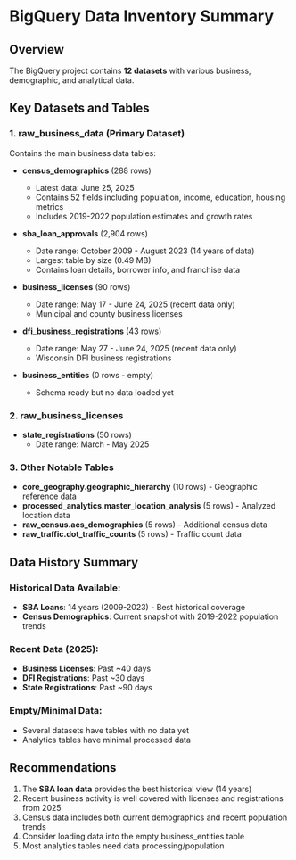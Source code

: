 # BigQuery Data Inventory Summary

## Overview
The BigQuery project contains **12 datasets** with various business, demographic, and analytical data.

## Key Datasets and Tables

### 1. **raw_business_data** (Primary Dataset)
Contains the main business data tables:

- **census_demographics** (288 rows)
  - Latest data: June 25, 2025
  - Contains 52 fields including population, income, education, housing metrics
  - Includes 2019-2022 population estimates and growth rates

- **sba_loan_approvals** (2,904 rows)
  - Date range: October 2009 - August 2023 (14 years of data)
  - Largest table by size (0.49 MB)
  - Contains loan details, borrower info, and franchise data

- **business_licenses** (90 rows)
  - Date range: May 17 - June 24, 2025 (recent data only)
  - Municipal and county business licenses

- **dfi_business_registrations** (43 rows)
  - Date range: May 27 - June 24, 2025 (recent data only)
  - Wisconsin DFI business registrations

- **business_entities** (0 rows - empty)
  - Schema ready but no data loaded yet

### 2. **raw_business_licenses**
- **state_registrations** (50 rows)
  - Date range: March - May 2025

### 3. **Other Notable Tables**
- **core_geography.geographic_hierarchy** (10 rows) - Geographic reference data
- **processed_analytics.master_location_analysis** (5 rows) - Analyzed location data
- **raw_census.acs_demographics** (5 rows) - Additional census data
- **raw_traffic.dot_traffic_counts** (5 rows) - Traffic count data

## Data History Summary

### Historical Data Available:
- **SBA Loans**: 14 years (2009-2023) - Best historical coverage
- **Census Demographics**: Current snapshot with 2019-2022 population trends

### Recent Data (2025):
- **Business Licenses**: Past ~40 days
- **DFI Registrations**: Past ~30 days
- **State Registrations**: Past ~90 days

### Empty/Minimal Data:
- Several datasets have tables with no data yet
- Analytics tables have minimal processed data

## Recommendations
1. The **SBA loan data** provides the best historical view (14 years)
2. Recent business activity is well covered with licenses and registrations from 2025
3. Census data includes both current demographics and recent population trends
4. Consider loading data into the empty business_entities table
5. Most analytics tables need data processing/population
